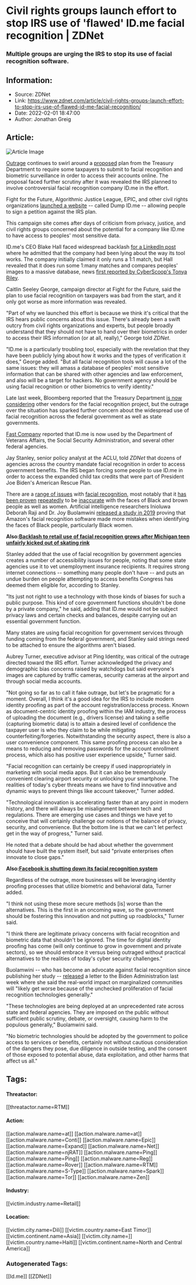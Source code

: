 # Civil rights groups launch effort to stop IRS use of 'flawed' ID.me facial recognition | ZDNet
### Multiple groups are urging the IRS to stop its use of facial recognition software.

## Information:
+ Source: ZDNet
+ Link: https://www.zdnet.com/article/civil-rights-groups-launch-effort-to-stop-irs-use-of-flawed-id-me-facial-recognition/
+ Date: 2022-02-01 18:47:00
+ Author: Jonathan Greig


## Article:
![Article Image](https://www.zdnet.com/a/img/resize/b2ed6d366743a93beec848b2631962104f1c999a/2021/06/16/5f648b4e-ba46-4d61-a4c6-f057a130719f/irs-adopts-tougher-security.jpg?width=770&height=578&fit=crop&auto=webp)

[Outrage](https://www.theatlantic.com/ideas/archive/2022/01/irs-should-stop-using-facial-recognition/621386/) continues to swirl around a [proposed](https://www.axios.com/irs-face-recognition-hackles-id-me-0235a30d-8066-4664-82b2-383313bd1962.html) plan from the Treasury Department to require some taxpayers to submit to facial recognition and biometric surveillance in order to access their accounts online. The proposal faced further scrutiny after it was revealed the IRS planned to involve controversial facial recognition company ID.me in the effort. 

Fight for the Future, Algorithmic Justice League, EPIC, and other civil rights organizations [launched a website](http://link.mediaoutreach.meltwater.com/ls/click?upn=08oudg5dciGo4rnENCgojzc-2BHIayDAsBM1Xl9x-2Ff10c-3DnBfD_IYQgkcewnfgdL-2B1g8T-2FISs1eBa9i6k8lCucJ6ZDthi4YUdyOzfTCLYDUKv3Ftao9NwrtRWw2Eyn64GOxii3MK-2Bkas-2FzOVEwsi-2BrzmRIXFClkANoJKlaRAVpJ35dxdfuZJ0iHMh45Txdo4GxoJUT9BZiHkDdPDxg2H7rR-2BlJBPDtePaHehsoQsWXzRvS2xgPBrk2ygwJXFL0m06Oux0chUaKG1SzyP1k3vdYwHNBtHYxi1l0jA4LgSJBXglnhJn-2FDZeZ-2FNnsKX3A2cb1Ta0dT2OgQAirHBAZ6HIu3e9OQxYVvgbzg21LGWn7cPiAyzPft7f-2Bb2LkDQsoCCdryW921Vlc0xj7gklVxEKkRePvirTclwOQfouv0DyeRHN33Li7bUEpL8vhq-2Ba-2FpdZZvuX7AqQ-3D-3D) -- called Dump ID.me -- allowing people to sign a petition against the IRS plan. 

This campaign site comes after days of criticism from privacy, justice, and civil rights groups concerned about the potential for a company like ID.me to have access to peoples' most sensitive data. 


ID.me's CEO Blake Hall faced widespread backlash [for a LinkedIn post](https://www.linkedin.com/feed/update/urn:li:activity:6892131524746326016/?utm_source=newsletter&utm_medium=email&utm_campaign=sendto_newslettertest_technology&stream=top) where he admitted that the company had been lying about the way its tool works. The company initially claimed it only runs a 1:1 match, but Hall revealed that it does run some 1:many matches and compares peoples' images to a massive database, news [first reported by CyberScoop's Tonya Riley](https://www.cyberscoop.com/id-me-ceo-backtracks-on-claims-company-doesnt-use-powerful-facial-recognition-tech/).  

Caitlin Seeley George, campaign director at Fight for the Future, said the plan to use facial recognition on taxpayers was bad from the start, and it only got worse as more information was revealed.

"Part of why we launched this effort is because we think it's critical that the IRS hears public concerns about this issue. There's already been a swift outcry from civil rights organizations and experts, but people broadly understand that they should not have to hand over their biometrics in order to access their IRS information (or at all, really)," George told *ZDNet*. 

"ID.me is a particularly troubling tool, especially with the revelation that they have been publicly lying about how it works and the types of verification it does," George added. "But all facial recognition tools will cause a lot of the same issues: they will amass a database of peoples' most sensitive information that can be shared with other agencies and law enforcement, and also will be a target for hackers. No government agency should be using facial recognition or other biometrics to verify identity."






Late last week, Bloomberg reported that the Treasury Department [is now considering](https://www.bloomberg.com/news/articles/2022-01-28/treasury-weighing-id-me-alternatives-over-privacy-concerns) other vendors for the facial recognition project, but the outrage over the situation has sparked further concern about the widespread use of facial recognition across the federal government as well as state governments. 


[Fast Company](https://www.fastcompany.com/90714538/irs-login-makes-you-take-a-selfie-for-this-security-company-youve-never-heard-of) reported that ID.me is now used by the Department of Veterans Affairs, the Social Security Administration, and several other federal agencies. 

Jay Stanley, senior policy analyst at the ACLU, told *ZDNet* that dozens of agencies across the country mandate facial recognition in order to access government benefits. The IRS began forcing some people to use ID.me in order to access the expanded child tax credits that were part of President Joe Biden's American Rescue Plan. 

There are a [range of issues](https://www.techrepublic.com/article/detroit-police-admit-to-first-facial-recognition-mistake-after-false-arrest/) with [facial recognition](https://www.zdnet.com/article/facial-recognition-tech-is-supporting-mass-surveillance-its-time-for-a-ban-say-privacy-campaigners/), most notably that it [has been proven](https://www.techrepublic.com/article/study-finds-amazons-face-recognition-incorrectly-matches-105-us-and-uk-politicians/) [repeatedly](https://www.techrepublic.com/article/welsh-police-facial-recognition-has-92-fail-rate-showing-dangers-of-early-ai/) to be [inaccurate](https://www.zdnet.com/article/backlash-to-retail-use-of-facial-recognition-grows-after-michigan-teen-kicked-out-of-skating-rink-after-false-match/) with the faces of Black and brown people as well as women. Artificial intelligence researchers Inioluwa Deborah Raji and Dr. Joy Buolamwini [released a study in 2019](https://dspace.mit.edu/bitstream/handle/1721.1/123456/aies-19_paper_223.pdf?sequence=1&isAllowed=y) proving that Amazon's facial recognition software made more mistakes when identifying the faces of Black people, particularly Black women.  

**Also:**[**Backlash to retail use of facial recognition grows after Michigan teen unfairly kicked out of skating rink**](https://www.zdnet.com/article/backlash-to-retail-use-of-facial-recognition-grows-after-michigan-teen-kicked-out-of-skating-rink-after-false-match/)

Stanley added that the use of facial recognition by government agencies creates a number of accessibility issues for people, noting that some state agencies use it to vet unemployment insurance recipients. It requires strong internet connections -- something many people don't have -- and puts an undue burden on people attempting to access benefits Congress has deemed them eligible for, according to Stanley. 

"Its just not right to use a technology with those kinds of biases for such a public purpose. This kind of core government functions shouldn't be done by a private company," he said, adding that ID.me would not be subject privacy laws and certain checks and balances, despite carrying out an essential government function. 

Many states are using facial recognition for government services through funding coming from the federal government, and Stanley said strings need to be attached to ensure the algorithms aren't biased. 

Aubrey Turner, executive advisor at Ping Identity, was critical of the outrage directed toward the IRS effort. Turner acknowledged the privacy and demographic bias concerns raised by watchdogs but said everyone's images are captured by traffic cameras, security cameras at the airport and through social media accounts. 


"Not going so far as to call it fake outrage, but let's be pragmatic for a moment. Overall, I think it's a good idea for the IRS to include modern identity proofing as part of the account registration/access process. Known as document-centric identity proofing within the IAM industry, the process of uploading the document (e.g., drivers license) and taking a selfie (capturing biometric data) is to attain a desired level of confidence the taxpayer user is who they claim to be while mitigating counterfeiting/forgeries. Notwithstanding the security aspect, there is also a user convenience component. This same proofing process can also be a means to reducing and removing passwords for the account enrollment process, which also has positive user experience upside," Turner said. 

"Facial recognition can certainly be creepy if used inappropriately in marketing with social media apps. But it can also be tremendously convenient clearing airport security or unlocking your smartphone. The realities of today's cyber threats means we have to find innovative and dynamic ways to prevent things like account takeover," Turner added.

"Technological innovation is accelerating faster than at any point in modern history, and there will always be misalignment between tech and regulations. There are emerging use cases and things we have yet to conceive that will certainly challenge our notions of the balance of privacy, security, and convenience. But the bottom line is that we can't let perfect get in the way of progress," Turner said.

He noted that a debate should be had about whether the government should have built the system itself, but said "private enterprises often innovate to close gaps."

**Also:**[**Facebook is shutting down its facial recognition system**](https://www.zdnet.com/article/facebook-is-shutting-down-its-facial-recognition-system/)

Regardless of the outrage, more businesses will be leveraging identity proofing processes that utilize biometric and behavioral data, Turner added. 

"I think not using these more secure methods [is] worse than the alternatives. This is the first in an oncoming wave, so the government should be fostering this innovation and not putting up roadblocks," Turner said. 

"I think there are legitimate privacy concerns with facial recognition and biometric data that shouldn't be ignored. The time for digital identity proofing has come (will only continue to grow in government and private sectors), so we should embrace it versus being outraged without practical alternatives to the realities of today's cyber security challenges."

Buolamwini -- who has become an advocate against facial recognition since publishing her study -- [released](https://www.theatlantic.com/ideas/archive/2022/01/irs-should-stop-using-facial-recognition/621386/) a letter to the Biden Administration last week where she said the real-world impact on marginalized communities will "likely get worse because of the unchecked proliferation of facial recognition technologies generally." 

"These technologies are being deployed at an unprecedented rate across state and federal agencies. They are imposed on the public without sufficient public scrutiny, debate, or oversight, causing harm to the populous generally," Buolamwini said. 

"No biometric technologies should be adopted by the government to police access to services or benefits, certainly not without cautious consideration of the dangers they pose, due diligence in outside testing, and the consent of those exposed to potential abuse, data exploitation, and other harms that affect us all."





## Tags:

#### Threatactor:
[[threatactor.name=RTM]]

#### Action:
[[action.malware.name=at]] [[action.malware.name=at]] [[action.malware.name=Conti]] [[action.malware.name=Epic]] [[action.malware.name=Expand]] [[action.malware.name=Net]] [[action.malware.name=njRAT]] [[action.malware.name=Ping]] [[action.malware.name=Ping]] [[action.malware.name=Reg]] [[action.malware.name=Rover]] [[action.malware.name=RTM]] [[action.malware.name=S-Type]] [[action.malware.name=Spark]] [[action.malware.name=Tor]] [[action.malware.name=Zen]]

#### Industry:
[[victim.industry.name=Retail]]

#### Location:
[[victim.city.name=Dili]] [[victim.country.name=East Timor]] [[victim.continent.name=Asia]] [[victim.city.name=]] [[victim.country.name=Haiti]] [[victim.continent.name=North and Central America]]

### Autogenerated Tags:
[[Id.me]] [[ZDNet]]

